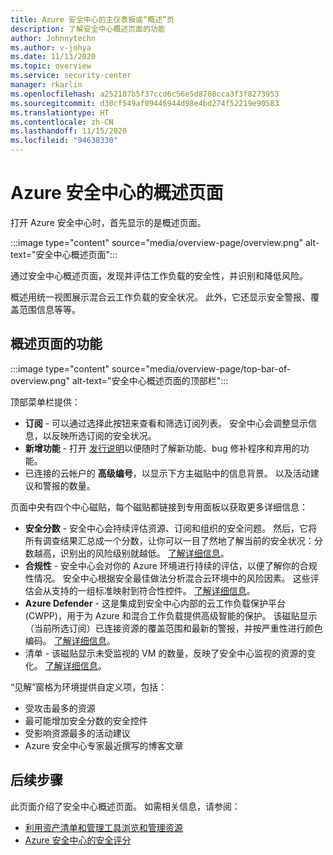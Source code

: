```yaml
---
title: Azure 安全中心的主仪表板或“概述”页
description: 了解安全中心概述页面的功能
author: Johnnytechn
ms.author: v-johya
ms.date: 11/13/2020
ms.topic: overview
ms.service: security-center
manager: rkarlin
ms.openlocfilehash: a252107b5f37ccd6c56e5d8708cca3f3f8273953
ms.sourcegitcommit: d30cf549af09446944d98e4bd274f52219e90583
ms.translationtype: HT
ms.contentlocale: zh-CN
ms.lasthandoff: 11/15/2020
ms.locfileid: "94638330"
---
```

# <a name="azure-security-centers-overview-page"></a>Azure 安全中心的概述页面

打开 Azure 安全中心时，首先显示的是概述页面。 

:::image type="content" source="media/overview-page/overview.png" alt-text="安全中心概述页面":::

通过安全中心概述页面，发现并评估工作负载的安全性，并识别和降低风险。

概述用统一视图展示混合云工作负载的安全状况。 此外，它还显示安全警报、覆盖范围信息等等。


## <a name="features-of-the-overview-page"></a>概述页面的功能

:::image type="content" source="media/overview-page/top-bar-of-overview.png" alt-text="安全中心概述页面的顶部栏":::

顶部菜单栏提供：
- **订阅** - 可以通过选择此按钮来查看和筛选订阅列表。 安全中心会调整显示信息，以反映所选订阅的安全状况。
- **新增功能** - 打开 [发行说明](release-notes.md)以便随时了解新功能、bug 修补程序和弃用的功能。
- 已连接的云帐户的 **高级编号**，以显示下方主磁贴中的信息背景。 以及活动建议和警报的数量。


<!--Correct in MC: Regulatory compliance-->
页面中央有四个中心磁贴，每个磁贴都链接到专用面板以获取更多详细信息：
- **安全分数** - 安全中心会持续评估资源、订阅和组织的安全问题。 然后，它将所有调查结果汇总成一个分数，让你可以一目了然地了解当前的安全状况：分数越高，识别出的风险级别就越低。 [了解详细信息](secure-score-security-controls.md)。
- **合规性** - 安全中心会对你的 Azure 环境进行持续的评估，以便了解你的合规性情况。 安全中心根据安全最佳做法分析混合云环境中的风险因素。 这些评估会从支持的一组标准映射到符合性控件。 [了解详细信息](security-center-compliance-dashboard.md)。
- **Azure Defender** - 这是集成到安全中心内部的云工作负载保护平台 (CWPP)，用于为 Azure 和混合工作负载提供高级智能的保护。 该磁贴显示（当前所选订阅）已连接资源的覆盖范围和最新的警报，并按严重性进行颜色编码。 [了解详细信息](azure-defender.md)。
- 清单 - 该磁贴显示未受监视的 VM 的数量，反映了安全中心监视的资源的变化。 [了解详细信息](asset-inventory.md)。


“见解”窗格为环境提供自定义项，包括：
- 受攻击最多的资源
- 最可能增加安全分数的安全控件
- 受影响资源最多的活动建议
- Azure 安全中心专家最近撰写的博客文章

## <a name="next-steps"></a>后续步骤

此页面介绍了安全中心概述页面。 如需相关信息，请参阅：

- [利用资产清单和管理工具浏览和管理资源](asset-inventory.md)
- [Azure 安全中心的安全评分](secure-score-security-controls.md)

